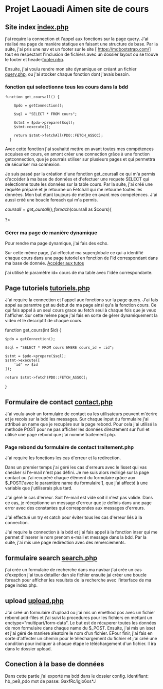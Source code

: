 
# Projet Laouadi Aimen site de cours

## Site index [index.php](index.php)
j'ai require la connection et l'appel aux fonctions sur la page query.
J'ai réalisé ma page de manière statique en faisant une structure de base. Par la suite, j'ai pris une nav et un footer sur le site [ https://mdbootstrap.com/] tout en respectant l'inclusion de fichiers avec un dossier layout ou se trouve le footer et header[footer.php](layout/footer.php). 

Ensuite, j'ai voulu rendre mon site dynamique en créant un fichier [query.php](function/query.php), ou j'ai stocker chaque fonction dont j'avais besoin. 

### fonction qui selectionne tous les cours dans la bdd
```
function get_coursall() {

    $pdo = getConnection();

    $sql = "SELECT * FROM cours";
   
    $stmt = $pdo->prepare($sql);
    $stmt->execute();
  
    return $stmt->fetchAll(PDO::FETCH_ASSOC);
  }
```

Avec cette fonction j'ai souhaité mettre en avant  toutes mes compétences acquises  en cours, en amont créer une connection grâce à une fonction getconnection, que je pourrais utiliser sur plusieurs pages et qui permettra de sécuriser ma connexion. 

Je suis passé par la création d'une fonction get_coursall ce qui m'a permis d'accéder à ma base de données et  d'efectuer une requete SELECT qui selectionne toute les données sur la table cours. Par la suite, j'ai créé une requête préparé et je retourne un Fetchall qui me retourne toutes les données. Mon but étant  toujours de mettre en avant mes compétences. J'ai aussi créé une boucle foreach qui m'a permis.

 $coursall = get_coursall(); 
foreach ($coursall as $cours){
                            
?>


### Gèrer ma page de manière dynamique
Pour rendre ma page dynamique, j'ai  fais des echo.

Sur cette même page, j'ai effectué ma superglobale ce qui a identifié chaque cours dans une page tutoriel en fonction de l'id correspondant dans ma base de donnée.
<a class="btn btn-primary" href="tutoriels.php?id=<?php echo $cours['cours_id']; ?>" role="button"><?php ?>Accéder aux tutos</a>

j'ai utilisé le paramètre id= cours de ma table avec l'idée correspondante.


## Page tutoriels [tutoriels.php](tutoriels.php)
J'ai require la connection et l'appel aux fonctions sur la page query.
J'ai fais appel au paramtre get au debut de ma page ainsi qu'a la fonction cours.
Ce qui fais appel à un seul cours grace au fetch seul à chaque fois que je veux l'afficher. Sur cette même page j'ai fais en sorte de gérer dynamiquement la video et le descriptif de chaque cours.

function get_cours(int $id) {

    $pdo = getConnection();

    $sql = "SELECT * FROM cours WHERE cours_id = :id";
   
    $stmt = $pdo->prepare($sql);
    $stmt->execute([
        'id' => $id
    ]);
  
    return $stmt->fetch(PDO::FETCH_ASSOC);
  }

## Formulaire de contact [contact.php](contact.php)
J'ai voulu avoir un formulaire de contact ou les utilisateurs peuvent m'écrire et je recois sur la bdd les messages. Sur chaque input du formulaire j'ai attribué un name que je recupère sur la page rebond.
Pour cela j'ai utilisé la methode POST pour ne pas afficher les données directement sur l'url et utilisé une page rebond que j'ai nommé traitement.php. 

### Page rebond du formulaire de contact traitement.php
J'ai require les fonctions les cas d'erreur et la redirection.

Dans un premier temps j'ai géré les cas d'erreurs avec le !isset qui vas checker si l'e-mail n'est pas défini. Je me suis alors redirigé sur la page contact ou j'ai recupéré chaque élément du formulaire grâce aux $_POST['avec le paramtère name du formulaire'], que j'ai affecté à une variable que j'utiliserais plus tard.

J'ai géré le cas d'erreur. Soit l'e-mail est vide soit il n'est pas valide. Dans ce cas, je réceptionne un message d'erreur que je definis dans une page error avec des constantes qui correspondes aux messages d'erreurs.

J'ai effectué un try et catch pour éviter tous les cas d'erreur liés à la connection.

J'ai require la connection à la bdd et j'ai fais appel à la fonction inser qui me permet d'inserer le nom prenom e-mail et message dans la bdd. Par la suite, j'ai mis une page redirection avec des remerciements.

## formulaire search [search.php](search.php)
j'ai crée un formulaire de recherche dans ma navbar j'ai crée un cas d'exeption j'ai tous detailler dan sle fichier ensuite jai créer une boucle foreach pour afficher les resultats de la recherche avec l'interface de ma page index.php.

## upload [upload.php](upload.php)
J'ai créé un formulaire d'upload ou j'ai mis un emethod pos avec un fichier rebond add-files et j'ai suivi la procedures pour les fichiers en mettant un enctype="multipart/form-data". Le but est de récuperer toutes les données de mon formulaire dans chaque name du $_POST. Ensuite, j'ai mis un isset et j'ai géré de maniere aleatoire le nom d'un fichier. EPour finir, j'ai fais en sorte d'affecter un chemin pour le téléchargement du fichier et j'ai créé une condition pour indiquer à chaque étape le téléchargement d'un fichier. Il ira dans le dossier upload.


## Conection à la base de données
Dans cette partie j'ai exporté ma bdd dans le dossier config.
identifiant: hb_pe8_pdo
 mot de passe: GaxfRc/igjo6os*J

